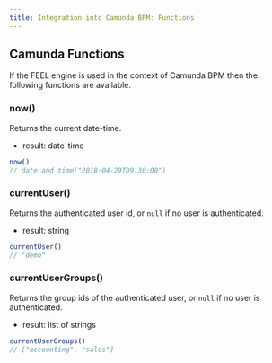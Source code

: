 ```yaml
---
title: Integration into Camunda BPM: Functions
---
```


## Camunda Functions

If the FEEL engine is used in the context of Camunda BPM then the following functions are available.

### now()

Returns the current date-time.

* result: date-time

```js
now()
// date and time("2018-04-29T09:30:00")
```

### currentUser()

Returns the authenticated user id, or `null` if no user is authenticated.

* result: string

```js
currentUser()
// "demo"
```

### currentUserGroups()

Returns the group ids of the authenticated user, or `null` if no user is authenticated.

* result: list of strings

```js
currentUserGroups()
// ["accounting", "sales"]
```
